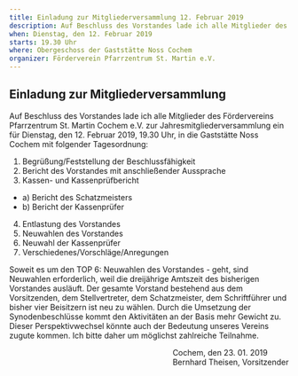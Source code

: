 ```yaml
---
title: Einladung zur Mitgliederversammlung 12. Februar 2019
description: Auf Beschluss des Vorstandes lade ich alle Mitglieder des Fördervereins Pfarrzentrum St. Martin Cochem e.V. zur Jahresmitgliederversammlung ein
when: Dienstag, den 12. Februar 2019
starts: 19.30 Uhr
where: Obergeschoss der Gaststätte Noss Cochem
organizer: Förderverein Pfarrzentrum St. Martin e.V.
---
```

## Einladung zur Mitgliederversammlung

Auf Beschluss des Vorstandes lade ich alle Mitglieder des Fördervereins Pfarrzentrum St. Martin Cochem e.V. zur Jahresmitgliederversammlung ein für 
Dienstag, den 12. Februar 2019, 19.30 Uhr, in die Gaststätte Noss Cochem mit folgender Tagesordnung:

1. Begrüßung/Feststellung der Beschlussfähigkeit
2. Bericht des Vorstandes mit anschließender Aussprache
3. Kassen- und Kassenprüfbericht
- a) Bericht des Schatzmeisters
- b) Bericht der Kassenprüfer
4. Entlastung des Vorstandes
5. Neuwahlen des Vorstandes
6. Neuwahl der Kassenprüfer
7. Verschiedenes/Vorschläge/Anregungen


Soweit es um den TOP 6: Neuwahlen des Vorstandes - geht, sind Neuwahlen erforderlich, weil die dreijährige Amtszeit des bisherigen Vorstandes ausläuft.
Der gesamte Vorstand bestehend aus dem Vorsitzenden, dem Stellvertreter, dem Schatzmeister, dem Schriftführer und bisher  vier Beisitzern ist neu zu wählen.
Durch die Umsetzung der Synodenbeschlüsse kommt den Aktivitäten an der Basis mehr Gewicht zu. 
Dieser Perspektivwechsel könnte auch der Bedeutung unseres Vereins zugute kommen. 
Ich bitte daher um möglichst  zahlreiche Teilnahme.

<div style="float:right;">Cochem, den 23. 01. 2019<br>
Bernhard Theisen, Vorsitzender
<br>
<br>
</div>
